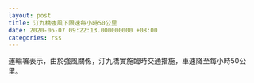 ```yaml
---
layout: post
title: 汀九橋強風下限速每小時50公里
date: 2020-06-07 09:22:13.000000000 +08:00
categories: rss
---
```


運輸署表示，由於強風關係，汀九橋實施臨時交通措施，車速降至每小時50公里。
